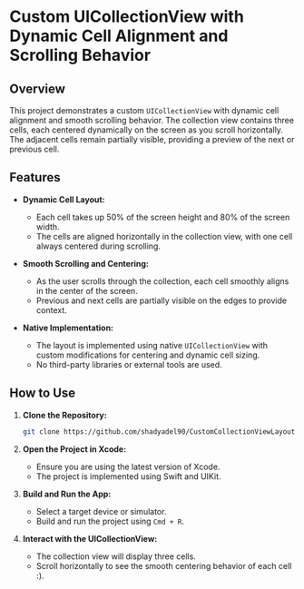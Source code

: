 # Custom UICollectionView with Dynamic Cell Alignment and Scrolling Behavior

## Overview
This project demonstrates a custom `UICollectionView` with dynamic cell alignment and smooth scrolling behavior. 
The collection view contains three cells, each centered dynamically on the screen as you scroll horizontally. 
The adjacent cells remain partially visible, providing a preview of the next or previous cell.

## Features
- **Dynamic Cell Layout:**
  - Each cell takes up 50% of the screen height and 80% of the screen width.
  - The cells are aligned horizontally in the collection view, with one cell always centered during scrolling.
  
- **Smooth Scrolling and Centering:**
  - As the user scrolls through the collection, each cell smoothly aligns in the center of the screen.
  - Previous and next cells are partially visible on the edges to provide context.

- **Native Implementation:**
  - The layout is implemented using native `UICollectionView` with custom modifications for centering and dynamic cell sizing.
  - No third-party libraries or external tools are used.

## How to Use

1. **Clone the Repository:**
   ```bash
   git clone https://github.com/shadyadel90/CustomCollectionViewLayout.git
   ```
2. **Open the Project in Xcode:**
   - Ensure you are using the latest version of Xcode.
   - The project is implemented using Swift and UIKit.

3. **Build and Run the App:**
   - Select a target device or simulator.
   - Build and run the project using `Cmd + R`.

4. **Interact with the UICollectionView:**
   - The collection view will display three cells.
   - Scroll horizontally to see the smooth centering behavior of each cell :).

